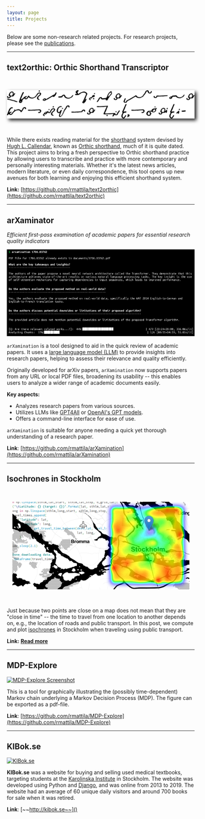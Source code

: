 ```yaml
---
layout: page
title: Projects
---
```


Below are some non-research related projects. For research projects, please see the
[publications](/publications).

<hr>

## text2orthic: Orthic Shorthand Transcriptor

<br>

<p align="center">
    <a href="https://github.com/rmattila/text2orthic"><img src="https://raw.githubusercontent.com/rmattila/text2orthic/main/resources/demo_generated.png" style="-webkit-filter: drop-shadow(5px 5px 5px #222); filter: drop-shadow(5px 5px 5px #222);"></a>
</p>

<br>

While there exists reading material for the [shorthand](https://en.wikipedia.org/wiki/Shorthand) system devised by [Hugh L. Callendar](https://en.wikipedia.org/wiki/Hugh_Longbourne_Callendar), known as [Orthic shorthand](https://orthic.shorthand.fun/), much of it is quite dated. This project aims to bring a fresh perspective to Orthic shorthand practice by allowing users to transcribe and practice with more contemporary and personally interesting materials. Whether it's the latest news articles, modern literature, or even daily correspondence, this tool opens up new avenues for both learning and enjoying this efficient shorthand system.

**Link:** [https://github.com/rmattila/text2orthic](https://github.com/rmattila/text2orthic) 


<hr>

## arXaminator
_Efficient first-pass examination of academic papers for essential research quality indicators_

<p align="center">
    <a href="https://github.com/rmattila/arXamination"><img src="https://raw.githubusercontent.com/rmattila/arXamination/main/screenshot.png"></a>
</p>

`arXamination` is a tool designed to aid in the quick review of academic papers. It uses a [large language model (LLM)](https://en.wikipedia.org/wiki/Large_language_model) to provide insights into research papers, helping to assess their relevance and quality efficiently.

Originally developed for arXiv papers, `arXamination` now supports papers from any URL or local PDF files, broadening its usability -- this enables users to analyze a wider range of academic documents easily.

**Key aspects:**

- Analyzes research papers from various sources.
- Utilizes LLMs like [GPT4All](https://gpt4all.io/index.html) or [OpenAI's GPT models](https://openai.com/product).
- Offers a command-line interface for ease of use.

`arXamination` is suitable for anyone needing a quick yet thorough understanding of a research paper.

**Link**: [https://github.com/rmattila/arXamination](https://github.com/rmattila/arXamination)

<hr>

## Isochrones in Stockholm

<br>
<p align="center">
    <a href="/2021/01/15/isochrones/"><img width="475" src="/img/isochrones/header_code2.png"></a>
</p>
<br>

Just because two points are close on a map does not mean that they are "close in time" --
the time to travel from one location to another depends on, e.g., the location of roads
and public transport. In this post, we compute and plot
[isochrones](https://en.wikipedia.org/wiki/Isochrone_map) in Stockholm when traveling
using public transport.

**Link:** [**Read more**](/2021/01/15/isochrones/)

<hr>

## MDP-Explore 

[![MDP-Explore Screenshot](https://rmattila.github.io/img/mdp-explore2.png)](https://github.com/rmattila/MDP-Explore)


This is a tool for graphically illustrating the (possibly time-dependent)
Markov chain underlying a Markov Decision Process (MDP). The figure can be
exported as a pdf-file.

**Link**: [https://github.com/rmattila/MDP-Explore](https://github.com/rmattila/MDP-Explore)

<hr>

## KIBok.se

[![KIBok.se](https://rmattila.github.io/img/kibok.png)](http://www.kibok.se)

**KIBok.se** was a website for buying and selling used medical textbooks,
targeting students at the [Karolinska Institute](http://www.ki.se) in
Stockholm. The website was developed using Python and
[Django](https://www.djangoproject.com), and was online from 2013 to 2019.
The website had an average of 60 unique daily visitors and around 700 books for
sale when it was retired.

**Link**: [~~http://kibok.se~~]()

